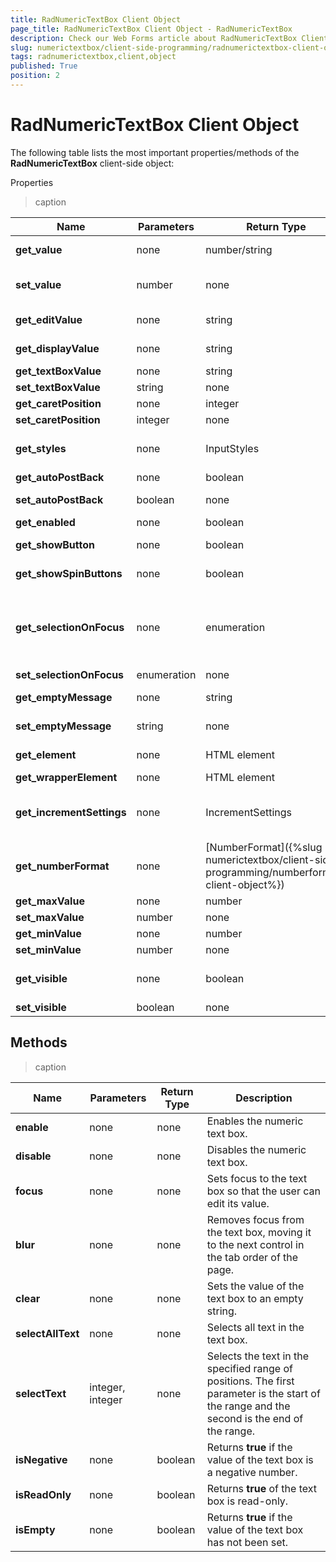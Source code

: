 ```yaml
---
title: RadNumericTextBox Client Object
page_title: RadNumericTextBox Client Object - RadNumericTextBox
description: Check our Web Forms article about RadNumericTextBox Client Object.
slug: numerictextbox/client-side-programming/radnumerictextbox-client-object
tags: radnumerictextbox,client,object
published: True
position: 2
---
```


# RadNumericTextBox Client Object




The following table lists the most important properties/methods of the **RadNumericTextBox** client-side object:

Properties


>caption  

| Name | Parameters | Return Type | Description |
| ------ | ------ | ------ | ------ |
| **get_value** |none|number/string|Returns the value of the NumericTextBox. If there is no value or it is invalid an empty string is returned.|
| **set_value** |number|none|Sets the value of the NumericTextBox. If the numeric value is passed as a string it is converted to number internally.|
| **get_editValue** |none|string|Gets the value of the text box as it is formatted when the text box has focus.|
| **get_displayValue** |none|string|Gets the value of the text box as it is formatted when the text box does not have focus.|
| **get_textBoxValue** |none|string|Gets the text that is displayed in the text box.|
| **set_textBoxValue** |string|none|Sets the text that will be displayed in the text box.|
| **get_caretPosition** |none|integer|Returns the current position of the caret.|
| **set_caretPosition** |integer|none|Sets the position of the caret.|
| **get_styles** |none|InputStyles|Returns the InputStyles Client object, which can be used to change the appearance of the text box when it is first loaded.|
| **get_autoPostBack** |none|boolean|Returns the value of the **AutoPostBack** property.|
| **set_autoPostBack** |boolean|none|Enables or disables postbacks when the user changes the text in the text box.|
| **get_enabled** |none|boolean|Returns **true** if the text box is enabled.|
| **get_showButton** |none|boolean|Returns **true** if the text box has an associated image button.|
| **get_showSpinButtons** |none|boolean|Returns true if the text box has an associated pair of spin buttons.|
| **get_selectionOnFocus** |none|enumeration|Returns the value of the **SelectionOnFocus** property. Possible values are Telerik.Web.UI.SelectionOnFocus.CaretToBeginning, Telerik.Web.UI.SelectionOnFocus.CaretToEnd, Telerik.Web.UI.SelectionOnFocus.None, and Telerik.Web.UI.SelectionOnFocus.SelectAll.|
| **set_selectionOnFocus** |enumeration|none|Sets the **SelectionOnFocus** property.|
| **get_emptyMessage** |none|string|Returns the message that appears when the text box value is an empty string.|
| **set_emptyMessage** |string|none|Sets the message that appears when the text box value is an empty string.|
| **get_element** |none|HTML element|Gets the DOM element for the input element that holds the edit value.|
| **get_wrapperElement** |none|HTML element|Gets the DOM element for the wrapper element.|
| **get_incrementSettings** |none|IncrementSettings|Returns the Increment Settings object, which you can use to change the way the text box responds to arrow keys, the mouse wheel, and (if they are showing) the spin buttons.|
| **get_numberFormat** |none|[NumberFormat]({%slug numerictextbox/client-side-programming/numberformat-client-object%})|Returns the Number format client object, which you can use to change the way the text box formats its value when it does not have focus.|
| **get_maxValue** |none|number|Returns the maximum value the user can enter.|
| **set_maxValue** |number|none|Sets the maximum value the user can enter.|
| **get_minValue** |none|number|Returns the minimum value the user can enter.|
| **set_minValue** |number|none|Sets the minimum value the user can enter.|
| **get_visible** |none|boolean|Returns whether the input element is rendered as hidden or not. Does not apply if the control is inside another hidden html element.|
| **set_visible** |boolean|none|Sets the input element as hidden on the client|

## Methods


>caption  

| Name | Parameters | Return Type | Description |
| ------ | ------ | ------ | ------ |
| **enable** |none|none|Enables the numeric text box.|
| **disable** |none|none|Disables the numeric text box.|
| **focus** |none|none|Sets focus to the text box so that the user can edit its value.|
| **blur** |none|none|Removes focus from the text box, moving it to the next control in the tab order of the page.|
| **clear** |none|none|Sets the value of the text box to an empty string.|
| **selectAllText** |none|none|Selects all text in the text box.|
| **selectText** |integer, integer|none|Selects the text in the specified range of positions. The first parameter is the start of the range and the second is the end of the range.|
| **isNegative** |none|boolean|Returns **true** if the value of the text box is a negative number.|
| **isReadOnly** |none|boolean|Returns **true** of the text box is read-only.|
| **isEmpty** |none|boolean|Returns **true** if the value of the text box has not been set.|
